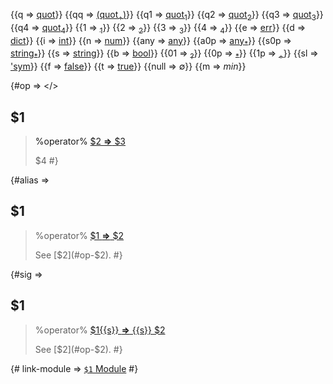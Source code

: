 {{q => [quot](class:kwd)}}
{{qq => [(quot<sub>+</sub>)](class:kwd)}}
{{q1 => [quot<sub>1</sub>](class:kwd)}}
{{q2 => [quot<sub>2</sub>](class:kwd)}}
{{q3 => [quot<sub>3</sub>](class:kwd)}}
{{q4 => [quot<sub>4</sub>](class:kwd)}}
{{1 => [<sub>1</sub>](class:kwd)}}
{{2 => [<sub>2</sub>](class:kwd)}}
{{3 => [<sub>3</sub>](class:kwd)}}
{{4 => [<sub>4</sub>](class:kwd)}}
{{e => [err](class:kwd)}}
{{d => [dict](class:kwd)}}
{{i => [int](class:kwd)}}
{{n => [num](class:kwd)}}
{{any => [any](class:kwd)}}
{{a0p => [any<sub>\*</sub>](class:kwd)}}
{{s0p => [string<sub>\*</sub>](class:kwd)}}
{{s => [string](class:kwd)}}
{{b => [bool](class:kwd)}}
{{01 => [<sub>?</sub>](class:kwd)}}
{{0p => [<sub>\*</sub>](class:kwd)}}
{{1p => [<sub>\+</sub>](class:kwd)}}
{{sl => [&apos;sym](class:kwd)}}
{{f => [false](class:kwd)}} 
{{t => [true](class:kwd)}}
{{null => &#x2205;}}
{{m => _min_}}

{#op => 
<a id="op-$1"></>
## $1 

> %operator%
> [ $2 **&rArr;** $3](class:kwd)
> 
> $4
 #}

{#alias => 
## $1 

> %operator%
> [ $1 **&rArr;** $2](class:kwd)
> 
> See [$2](#op-$2).
 #}

{#sig => 
## $1 [](class:sigil)

> %operator%
> [ $1{{s}} **&rArr;** {{s}} $2](class:kwd)
> 
> See [$2](#op-$2).
 #}

{# link-module => [`$1` Module](/reference-$1/) #}

